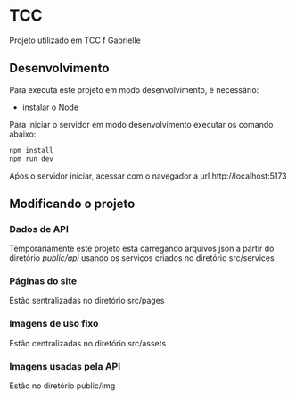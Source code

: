 # TCC

Projeto utilizado em TCC f Gabrielle

## Desenvolvimento

Para executa este projeto em modo desenvolvimento, é necessário:

- instalar o Node

Para iniciar o servidor em modo desenvolvimento executar os comando abaixo:

```bash
npm install
npm run dev
```

Aṕos o servidor iniciar, acessar com o navegador a url http://localhost:5173

## Modificando o projeto

### Dados de API

Temporariamente este projeto está carregando arquivos json a partir do diretório _public/api_ usando os serviços criados no diretório src/services

### Páginas do site

Estão sentralizadas no diretório src/pages

### Imagens de uso fixo

Estão centralizadas no diretório src/assets

### Imagens usadas pela API

Estão no diretório public/img
